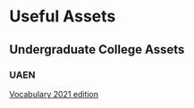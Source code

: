 # Useful Assets

## Undergraduate College Assets

### UAEN
  [Vocabulary 2021 edition](https://hgup.github.io/college/UG/UAEN/vocabulary.html)

